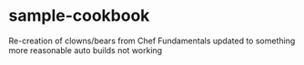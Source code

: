 # sample-cookbook
Re-creation of clowns/bears from Chef Fundamentals
updated to something more reasonable 
auto builds not working 
